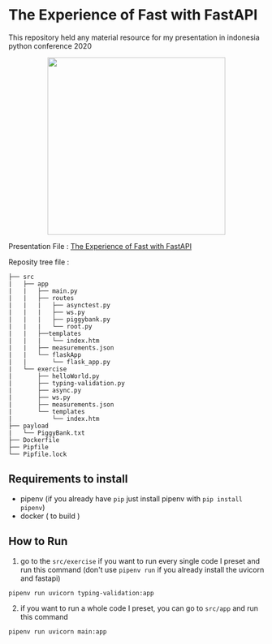 # The Experience of Fast with FastAPI

This repository held any material resource for my presentation in indonesia python conference 2020

<p align="center">
	<img src="https://pbs.twimg.com/media/EmSWlJhU0AEnUls?format=png&name=900x900" width=350/>
</p>

Presentation File : [The Experience of Fast with FastAPI](https://docs.google.com/presentation/d/1V_pZzTRFe94ZccFszXTrBvS8oooRBYbebsMVtdkS33U/edit?usp=sharing)

Reposity tree file :
```
├── src
|   ├── app
|   |   ├── main.py
|   |   ├── routes
|   |   |   ├── asynctest.py
|   |   |   ├── ws.py
|   |   |   ├── piggybank.py
|   |   |   └── root.py
|   |   ├──templates
|   |   |   └── index.htm
|   |   ├── measurements.json
|   |   └── flaskApp
|   |       └── flask_app.py
|   └── exercise
|       ├── helloWorld.py
|       ├── typing-validation.py
|       ├── async.py
|       ├── ws.py
|       ├── measurements.json
|       └── templates
|           └── index.htm
├── payload
|   └── PiggyBank.txt
├── Dockerfile
├── Pipfile
└── Pipfile.lock
```

## Requirements to install

- pipenv (if you already have `pip` just install pipenv with `pip install pipenv`)
- docker ( to build )

## How to Run

1. go to the `src/exercise` if you want to run every single code I preset and run this command
(don't use `pipenv run` if you already install the uvicorn and fastapi)
```
pipenv run uvicorn typing-validation:app
```

2. if you want to run a whole code I preset, you can go to `src/app` and run this command
```
pipenv run uvicorn main:app
```


